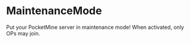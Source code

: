 # MaintenanceMode
Put your PocketMine server in maintenance mode! When activated, only OPs may join.
